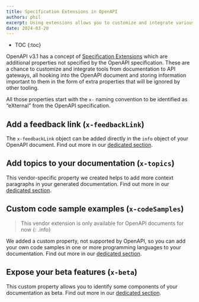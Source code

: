 ```yaml
---
title: Specification Extensions in OpenAPI
authors: phil
excerpt: Using extensions allows you to customize and integrate various tools through OpenAPI.
date: 2024-03-20
---
```


- TOC
{:toc}

OpenAPI v3.1 has a concept of [Specification Extensions](https://spec.openapis.org/oas/v3.1.0#specification-extensions) which are additional properties not specified by the OpenAPI specification. These are a chance to customize and integrate tools from documentation to API gateways, all hooking into the OpenAPI document and storing information important to them in the form of extra properties that will be ignored by other tooling. 

All those properties start with the `x-` naming convention to be identified as “eXternal” from the OpenAPI specification.

## Add a feedback link (`x-feedbackLink`)

The `x-feedbackLink` object can be added directly in the `info` object of your OpenAPI document. Find out more in our [dedicated section](https://docs.bump.sh/help/publish-documentation/feedback/).

## Add topics to your documentation (`x-topics`)

This vendor-specific property we created helps to add more context paragraphs in your generated documentation. Find out more in our [dedicated section](/help/enhance-documentation-content/topics/).

## Custom code sample examples (`x-codeSamples`)

> This vendor extension is only available for OpenAPI documents for now
{: .info}

We added a custom property, not supported by OpenAPI, so you can add your own code samples in one or more programming languages to your documentation. Find out more in our [dedicated section](/help/specification-support/doc-code-samples).

## Expose your beta features (`x-beta`)

This custom property allows you to identify some components of your
documentation as beta. Find out more in our [dedicated section](/help/specification-support/doc-beta).
